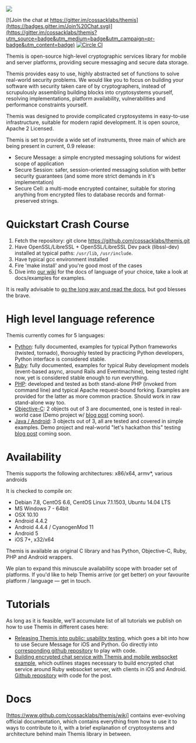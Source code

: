![](https://github.com/cossacklabs/themis/wiki/images/logo.png)

[![Join the chat at https://gitter.im/cossacklabs/themis](https://badges.gitter.im/Join%20Chat.svg)](https://gitter.im/cossacklabs/themis?utm_source=badge&utm_medium=badge&utm_campaign=pr-badge&utm_content=badge)
[![Circle CI](https://circleci.com/gh/cossacklabs/themis/tree/master.svg?style=shield)](https://circleci.com/gh/cossacklabs/themis)

Themis is open-source high-level cryptographic services library for mobile and server platforms, providing secure messaging and secure data storage.

Themis provides easy to use, highly abstracted set of functions to solve real-world security problems. We would like you to focus on building your software with security taken care of by cryptographers, instead of scrupulously assembling building blocks into cryptosystems yourself, resolving implementations, platform availability, vulnerabilities and performance constraints yourself.

Themis was designed to provide complicated cryptosystems in easy-to-use infrastructure, suitable for modern rapid development. It is open source, Apache 2 Licensed.

Themis is set to provide a wide set of instruments, three main of which are being present in current, 0.9 release:

* Secure Message: a simple encrypted messaging solutions for widest scope of application
* Secure Session: safer, session-oriented messaging solution with better security guarantees (and some more strict demands in it's implementation)
* Secure Cell: a multi-mode encrypted container, suitable for storing anything from encrypted files to database records and format-preserved strings.

# Quickstart Crash Course

1. Fetch the repository: git clone https://github.com/cossacklabs/themis.git
2. Have OpenSSL/LibreSSL + OpenSSL/LibreSSL Dev pack (libssl-dev) installed at typical paths: `/usr/lib`, `/usr/include`. 
3. Have typical gcc environment installed
4. Fire 'make install' and you're good most of the cases
5. Dive into [our wiki](https://github.com/cossacklabs/themis/wiki) for the docs of language of your choice, take a look at docs/examples for examples. 

It is really advisable to [go the long way and read the docs](https://github.com/cossacklabs/themis/wiki/2.1-Building-and-installing), but god blesses the brave.

# High level language reference

Themis currently comes for 5 languages: 

- [Python](https://github.com/cossacklabs/themis/wiki/2.4.1-Python-Howto): fully documented, examples for typical Python frameworks (twisted, tornado), thoroughly tested by practicing Python developers, Python interface is considered stable. 
- [Ruby](https://github.com/cossacklabs/themis/wiki/2.4.3-Ruby-Howto): fully documented, examples for typical Ruby development models (event-based async, around Rails and Eventmachine), being tested right now, yet is considered stable enough to run everything.
- [PHP](https://github.com/cossacklabs/themis/wiki/2.4.2-PHP-Howto): developed and tested as both stand-alone PHP (invoked from command line) and typical Apache request-bound forking. Examples are provided for the latter as more common practice. Should work in raw stand-alone way too.
- [Objective-C](https://github.com/cossacklabs/themis/wiki/2.4.4-Objective-C-Howto): 2 objects out of 3 are documented, one is tested in real-world case (Demo project w/ [blog post](http://cossacklabs.com/blog.html) coming soon).
- [Java / Android](https://github.com/cossacklabs/themis/wiki/2.4.5-Java---Android): 3 objects out of 3, all are tested and covered in simple examples. Demo project and real-world "let's hackathon this" testing [blog post](http://cossacklabs.com/blog.html) coming soon.

# Availability

Themis supports the following architectures: x86/x64, armv*, various androids

It is checked to compile on:

* Debian 7.8, CentOS 6.6, CentOS Linux 7.1.1503, Ubuntu 14.04 LTS 
* MS Windows 7 - 64bit
* OSX 10.10
* Android 4.4.2
* Android 4.4.4 / CyanogenMod 11
* Android 5
* iOS 7+, x32/x64

Themis is available as original C library and has Python, Objective-C, Ruby, PHP and Android wrappers.

We plan to expand this minuscule availability scope with broader set of platforms. If you'd like to help Themis arrive (or get better) on your favourite platform / language — get in touch.

# Tutorials

As long as it is feasible, we'll accumulate list of all tutorials we publish on how to use Themis in different cases here:

* [Releasing Themis into public: usability testing](https://www.cossacklabs.com/02-usability-testing.html), which goes a bit into how to use Secure Message for iOS and Python. Go directly into [corresponding github repository](https://github.com/cossacklabs/themis-ux-testing) to play with code. 
* [Building encrypted chat service with Themis and mobile websocket example](https://www.cossacklabs.com/building-secure-chat), which outlines stages necessary to build encrypted chat service around Ruby websocket server, with clients in iOS and Android. [Github repository](https://github.com/cossacklabs/mobile-websocket-example) with code for the post.

# Docs

[https://www.github.com/cossacklabs/themis/wiki] contains ever-evolving official documentation, which contains everything from how to use it to ways to contribute to it, with a brief explanation of cryptosystems and architecture behind main Themis library in between. 
